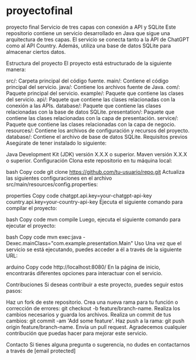 # proyectofinal
proyecto final
Servicio de tres capas con conexión a API y SQLite
Este repositorio contiene un servicio desarrollado en Java que sigue una arquitectura de tres capas. El servicio se conecta tanto a la API de ChatGPT como al API Country. Además, utiliza una base de datos SQLite para almacenar ciertos datos.

Estructura del proyecto
El proyecto está estructurado de la siguiente manera:

src/: Carpeta principal del código fuente.
main/: Contiene el código principal del servicio.
java/: Contiene los archivos fuente de Java.
com/: Paquete principal del servicio.
example/: Paquete que contiene las clases del servicio.
api/: Paquete que contiene las clases relacionadas con la conexión a las APIs.
database/: Paquete que contiene las clases relacionadas con la base de datos SQLite.
presentation/: Paquete que contiene las clases relacionadas con la capa de presentación.
service/: Paquete que contiene las clases relacionadas con la capa de negocio.
resources/: Contiene los archivos de configuración y recursos del proyecto.
database/: Contiene el archivo de base de datos SQLite.
Requisitos previos
Asegúrate de tener instalado lo siguiente:

Java Development Kit (JDK) versión X.X.X o superior.
Maven versión X.X.X o superior.
Configuración
Clona este repositorio en tu máquina local:

bash
Copy code
git clone https://github.com/tu-usuario/repo.git
Actualiza las siguientes configuraciones en el archivo src/main/resources/config.properties:

properties
Copy code
chatgpt.api.key=your-chatgpt-api-key
country.api.key=your-country-api-key
Ejecuta el siguiente comando para compilar el proyecto:

bash
Copy code
mvn compile
Luego, ejecuta el siguiente comando para ejecutar el proyecto:

bash
Copy code
mvn exec:java -Dexec.mainClass="com.example.presentation.Main"
Uso
Una vez que el servicio se está ejecutando, puedes acceder a él a través de la siguiente URL:

arduino
Copy code
http://localhost:8080/
En la página de inicio, encontrarás diferentes opciones para interactuar con el servicio.

Contribuciones
Si deseas contribuir a este proyecto, puedes seguir estos pasos:

Haz un fork de este repositorio.
Crea una nueva rama para tu función o corrección de errores: git checkout -b feature/branch-name.
Realiza los cambios necesarios y guarda los archivos.
Realiza un commit de tus cambios: git commit -am 'Add some feature'.
Haz push a la rama: git push origin feature/branch-name.
Envía un pull request.
Agradecemos cualquier contribución que puedas hacer para mejorar este servicio.

Contacto
Si tienes alguna pregunta o sugerencia, no dudes en contactarnos a través de [email protected]
